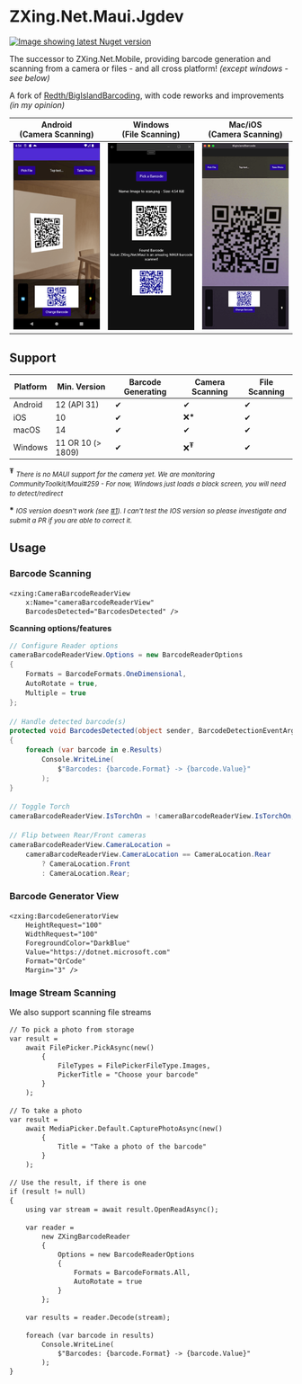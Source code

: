 ﻿# ZXing.Net.Maui.Jgdev
[![Image showing latest Nuget version](https://img.shields.io/nuget/v/ZXing.Net.Maui.Jgdev?style=for-the-badge)](https://www.nuget.org/packages/ZXing.Net.Maui.Jgdev/)

The successor to ZXing.Net.Mobile, providing barcode generation and scanning from a camera or files - and all cross platform! _(except windows - see below)_

A fork of [Redth/BigIslandBarcoding](https://github.com/Redth/BigIslandBarcoding), with code reworks and improvements _(in my opinion)_

Android<br/>(Camera Scanning) | Windows<br/>(File Scanning) | Mac/iOS<br/>(Camera Scanning)
:-:|:-:|:-:
![Image showing ZXing.Net.Maui camera scanner on android](./.github/Resources/Android-Camera-Scanner.png) | ![Image showing the ZXing.Net.Maui image scan result](./.github/Resources/Windows-Image-Scanner.png) | ![Image showing ZXing.Net.Maui camera scanner on apple](./.github/Resources/Apple-Camera-Scanner.png)

## Support

Platform | Min. Version | Barcode Generating | Camera Scanning | File Scanning
--- | --- | --- | --- | ---
Android | 12 (API 31) | ✔ | ✔ | ✔
iOS | 10 | ✔ | ❌<b>*</b> | ✔
macOS | 14 | ✔ | ✔ | ✔
Windows | 11 OR 10 (> 1809) | ✔ | ❌<sup>**Ŧ**</sup> | ✔

<sup>**Ŧ**</sup> <small>_There is no MAUI support for the camera yet. We are monitoring CommunityToolkit/Maui#259 - For now, Windows just loads a black screen, you will need to detect/redirect_</small>

<b>*</b> <small>_IOS version doesn't work (see [#1](https://github.com/julienGrd/BigIslandBarcoding/issues/1)). I can't test the IOS version so please investigate and submit a PR if you are able to correct it._</small>

## Usage

### Barcode Scanning

```xaml
<zxing:CameraBarcodeReaderView 
    x:Name="cameraBarcodeReaderView"
    BarcodesDetected="BarcodesDetected" />
```

**Scanning options/features**
```csharp
// Configure Reader options
cameraBarcodeReaderView.Options = new BarcodeReaderOptions
{
    Formats = BarcodeFormats.OneDimensional,
    AutoRotate = true,
    Multiple = true
};
    
// Handle detected barcode(s)
protected void BarcodesDetected(object sender, BarcodeDetectionEventArgs e)
{
    foreach (var barcode in e.Results)
        Console.WriteLine(
            $"Barcodes: {barcode.Format} -> {barcode.Value}"
        );
}

// Toggle Torch
cameraBarcodeReaderView.IsTorchOn = !cameraBarcodeReaderView.IsTorchOn;

// Flip between Rear/Front cameras
cameraBarcodeReaderView.CameraLocation = 
    cameraBarcodeReaderView.CameraLocation == CameraLocation.Rear 
        ? CameraLocation.Front 
        : CameraLocation.Rear;
```

### Barcode Generator View
```xaml
<zxing:BarcodeGeneratorView
    HeightRequest="100"
    WidthRequest="100"
    ForegroundColor="DarkBlue"
    Value="https://dotnet.microsoft.com"
    Format="QrCode"
    Margin="3" />
```

### Image Stream Scanning

We also support scanning file streams 

```CSHARP
// To pick a photo from storage
var result =
    await FilePicker.PickAsync(new()
        {
            FileTypes = FilePickerFileType.Images,
            PickerTitle = "Choose your barcode"
        }
    );

// To take a photo
var result = 
    await MediaPicker.Default.CapturePhotoAsync(new()
        {
            Title = "Take a photo of the barcode"
        }
    );

// Use the result, if there is one
if (result != null)
{
    using var stream = await result.OpenReadAsync();

    var reader =
        new ZXingBarcodeReader
        {
            Options = new BarcodeReaderOptions
            {
                Formats = BarcodeFormats.All,
                AutoRotate = true
            }
        };

    var results = reader.Decode(stream);
    
    foreach (var barcode in results)
        Console.WriteLine(
            $"Barcodes: {barcode.Format} -> {barcode.Value}"
        );
}
```
